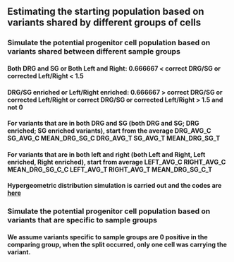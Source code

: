 ## Estimating the starting population based on variants shared by different groups of cells



### Simulate the potential progenitor cell population based on variants shared between different sample groups

#### Both DRG and SG or Both Left and Right: 0.666667 < correct DRG/SG or corrected Left/Right < 1.5

#### DRG/SG enriched or Left/Right enriched: 0.666667 > correct DRG/SG or corrected Left/Right or correct DRG/SG or corrected Left/Right > 1.5 and not 0

#### For variants that are in both DRG and SG (both DRG and SG; DRG enriched; SG enriched variants), start from the average DRG_AVG_C	SG_AVG_C	MEAN_DRG_SG_C	DRG_AVG_T	SG_AVG_T	MEAN_DRG_SG_T	
 
#### For variants that are in both left and right (both Left and Right, Left enriched, Right enriched), start from average LEFT_AVG_C	RIGHT_AVG_C	MEAN_DRG_SG_C_C	LEFT_AVG_T	RIGHT_AVG_T	MEAN_DRG_SG_C_T

#### Hypergeometric distribution simulation is carried out and the codes are [here](https://github.com/shishenyxx/Human_DRG_SG/blob/main/Analysis/Simulate_starting_population/Start_population_simulation.R)



### Simulate the potential progenitor cell population based on variants that are specific to sample groups

#### We assume variants specific to sample groups are 0 positive in the comparing group, when the split occurred, only one cell was carrying the variant. 
